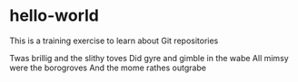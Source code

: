 # hello-world
This is a training exercise to learn about Git repositories

Twas brillig and the slithy toves
Did gyre and gimble in the wabe
All mimsy were the borogroves
And the mome rathes outgrabe
